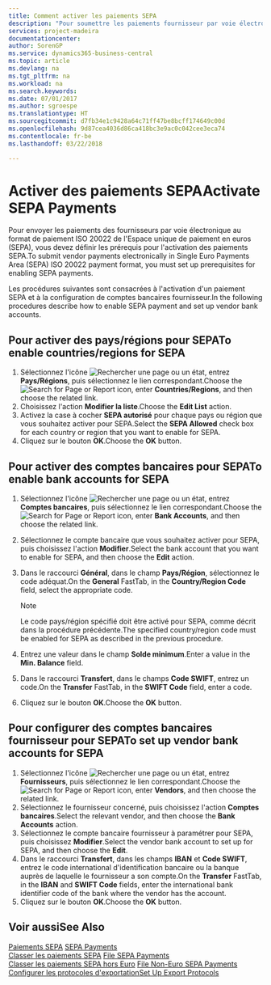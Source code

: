 ```yaml
---
title: Comment activer les paiements SEPA
description: "Pour soumettre les paiements fournisseur par voie électronique au format de paiement Single Euro Payments Area (SEPA) ISO 20022, vous devez configurer des conditions préalables pour l'activation des paiements SEPA."
services: project-madeira
documentationcenter: 
author: SorenGP
ms.service: dynamics365-business-central
ms.topic: article
ms.devlang: na
ms.tgt_pltfrm: na
ms.workload: na
ms.search.keywords: 
ms.date: 07/01/2017
ms.author: sgroespe
ms.translationtype: HT
ms.sourcegitcommit: d7fb34e1c9428a64c71ff47be8bcff174649c00d
ms.openlocfilehash: 9d87cea4036d86ca418bc3e9ac0c042cee3eca74
ms.contentlocale: fr-be
ms.lasthandoff: 03/22/2018

---
```

# <a name="activate-sepa-payments"></a><span data-ttu-id="68ae0-103">Activer des paiements SEPA</span><span class="sxs-lookup"><span data-stu-id="68ae0-103">Activate SEPA Payments</span></span>
<span data-ttu-id="68ae0-104">Pour envoyer les paiements des fournisseurs par voie électronique au format de paiement ISO 20022 de l'Espace unique de paiement en euros (SEPA), vous devez définir les prérequis pour l'activation des paiements SEPA.</span><span class="sxs-lookup"><span data-stu-id="68ae0-104">To submit vendor payments electronically in Single Euro Payments Area (SEPA) ISO 20022 payment format, you must set up prerequisites for enabling SEPA payments.</span></span>  

<span data-ttu-id="68ae0-105">Les procédures suivantes sont consacrées à l'activation d'un paiement SEPA et à la configuration de comptes bancaires fournisseur.</span><span class="sxs-lookup"><span data-stu-id="68ae0-105">In the following procedures describe how to enable SEPA payment and set up vendor bank accounts.</span></span>  

## <a name="to-enable-countriesregions-for-sepa"></a><span data-ttu-id="68ae0-106">Pour activer des pays/régions pour SEPA</span><span class="sxs-lookup"><span data-stu-id="68ae0-106">To enable countries/regions for SEPA</span></span>  

1.  <span data-ttu-id="68ae0-107">Sélectionnez l'icône ![Rechercher une page ou un état](../../media/ui-search/search_small.png "icône Rechercher une page ou un état"), entrez **Pays/Régions**, puis sélectionnez le lien correspondant.</span><span class="sxs-lookup"><span data-stu-id="68ae0-107">Choose the ![Search for Page or Report](../../media/ui-search/search_small.png "Search for Page or Report icon") icon, enter **Countries/Regions**, and then choose the related link.</span></span>  
2.  <span data-ttu-id="68ae0-108">Choisissez l'action **Modifier la liste**.</span><span class="sxs-lookup"><span data-stu-id="68ae0-108">Choose the **Edit List** action.</span></span>  
3.  <span data-ttu-id="68ae0-109">Activez la case à cocher **SEPA autorisé** pour chaque pays ou région que vous souhaitez activer pour SEPA.</span><span class="sxs-lookup"><span data-stu-id="68ae0-109">Select the **SEPA Allowed** check box for each country or region that you want to enable for SEPA.</span></span>  
4.  <span data-ttu-id="68ae0-110">Cliquez sur le bouton **OK**.</span><span class="sxs-lookup"><span data-stu-id="68ae0-110">Choose the **OK** button.</span></span>  

## <a name="to-enable-bank-accounts-for-sepa"></a><span data-ttu-id="68ae0-111">Pour activer des comptes bancaires pour SEPA</span><span class="sxs-lookup"><span data-stu-id="68ae0-111">To enable bank accounts for SEPA</span></span>  

1.  <span data-ttu-id="68ae0-112">Sélectionnez l'icône ![Rechercher une page ou un état](../../media/ui-search/search_small.png "icône Rechercher une page ou un état"), entrez **Comptes bancaires**, puis sélectionnez le lien correspondant.</span><span class="sxs-lookup"><span data-stu-id="68ae0-112">Choose the ![Search for Page or Report](../../media/ui-search/search_small.png "Search for Page or Report icon") icon, enter **Bank Accounts**, and then choose the related link.</span></span>  
2.  <span data-ttu-id="68ae0-113">Sélectionnez le compte bancaire que vous souhaitez activer pour SEPA, puis choisissez l'action **Modifier**.</span><span class="sxs-lookup"><span data-stu-id="68ae0-113">Select the bank account that you want to enable for SEPA, and then choose the **Edit** action.</span></span>  
3.  <span data-ttu-id="68ae0-114">Dans le raccourci **Général**, dans le champ **Pays/Région**, sélectionnez le code adéquat.</span><span class="sxs-lookup"><span data-stu-id="68ae0-114">On the **General** FastTab, in the **Country/Region Code** field, select the appropriate code.</span></span>  

    > [!NOTE]  
    >  <span data-ttu-id="68ae0-115">Le code pays/région spécifié doit être activé pour SEPA, comme décrit dans la procédure précédente.</span><span class="sxs-lookup"><span data-stu-id="68ae0-115">The specified country/region code must be enabled for SEPA as described in the previous procedure.</span></span>  

4.  <span data-ttu-id="68ae0-116">Entrez une valeur dans le champ **Solde minimum**.</span><span class="sxs-lookup"><span data-stu-id="68ae0-116">Enter a value in the **Min. Balance** field.</span></span>  
5.  <span data-ttu-id="68ae0-117">Dans le raccourci **Transfert**, dans le champs **Code SWIFT**, entrez un code.</span><span class="sxs-lookup"><span data-stu-id="68ae0-117">On the **Transfer** FastTab, in the **SWIFT Code** field, enter a code.</span></span>  
6.  <span data-ttu-id="68ae0-118">Cliquez sur le bouton **OK**.</span><span class="sxs-lookup"><span data-stu-id="68ae0-118">Choose the **OK** button.</span></span>  

## <a name="to-set-up-vendor-bank-accounts-for-sepa"></a><span data-ttu-id="68ae0-119">Pour configurer des comptes bancaires fournisseur pour SEPA</span><span class="sxs-lookup"><span data-stu-id="68ae0-119">To set up vendor bank accounts for SEPA</span></span>  

1.  <span data-ttu-id="68ae0-120">Sélectionnez l'icône ![Rechercher une page ou un état](../../media/ui-search/search_small.png "icône Rechercher une page ou un état"), entrez **Fournisseurs**, puis sélectionnez le lien correspondant.</span><span class="sxs-lookup"><span data-stu-id="68ae0-120">Choose the ![Search for Page or Report](../../media/ui-search/search_small.png "Search for Page or Report icon") icon, enter **Vendors**, and then choose the related link.</span></span>  
2.  <span data-ttu-id="68ae0-121">Sélectionnez le fournisseur concerné, puis choisissez l'action **Comptes bancaires**.</span><span class="sxs-lookup"><span data-stu-id="68ae0-121">Select the relevant vendor, and then choose the **Bank Accounts** action.</span></span>  
3.  <span data-ttu-id="68ae0-122">Sélectionnez le compte bancaire fournisseur à paramétrer pour SEPA, puis choisissez **Modifier**.</span><span class="sxs-lookup"><span data-stu-id="68ae0-122">Select the vendor bank account to set up for SEPA, and then choose the **Edit**.</span></span>  
4.  <span data-ttu-id="68ae0-123">Dans le raccourci **Transfert**, dans les champs **IBAN** et **Code SWIFT**, entrez le code international d'identification bancaire ou la banque auprès de laquelle le fournisseur a son compte.</span><span class="sxs-lookup"><span data-stu-id="68ae0-123">On the **Transfer** FastTab, in the **IBAN** and **SWIFT Code** fields, enter the international bank identifier code of the bank where the vendor has the account.</span></span>  
5.  <span data-ttu-id="68ae0-124">Cliquez sur le bouton **OK**.</span><span class="sxs-lookup"><span data-stu-id="68ae0-124">Choose the **OK** button.</span></span>  

## <a name="see-also"></a><span data-ttu-id="68ae0-125">Voir aussi</span><span class="sxs-lookup"><span data-stu-id="68ae0-125">See Also</span></span>  
 <span data-ttu-id="68ae0-126">[Paiements SEPA](sepa-payments.md) </span><span class="sxs-lookup"><span data-stu-id="68ae0-126">[SEPA Payments](sepa-payments.md) </span></span>  
 <span data-ttu-id="68ae0-127">[Classer les paiements SEPA](how-to-file-sepa-payments.md) </span><span class="sxs-lookup"><span data-stu-id="68ae0-127">[File SEPA Payments](how-to-file-sepa-payments.md) </span></span>  
 <span data-ttu-id="68ae0-128">[Classer les paiements SEPA hors Euro](how-to-file-non-euro-sepa-payments.md) </span><span class="sxs-lookup"><span data-stu-id="68ae0-128">[File Non-Euro SEPA Payments](how-to-file-non-euro-sepa-payments.md) </span></span>  
 [<span data-ttu-id="68ae0-129">Configurer les protocoles d'exportation</span><span class="sxs-lookup"><span data-stu-id="68ae0-129">Set Up Export Protocols</span></span>](how-to-set-up-export-protocols.md)

